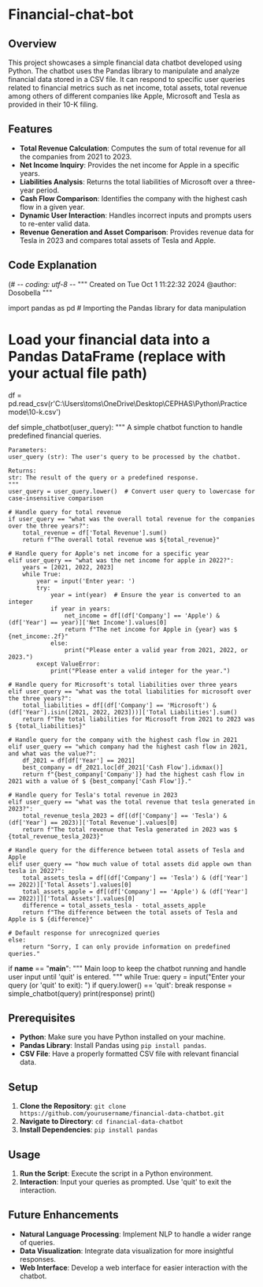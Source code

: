 # Financial-chat-bot

## Overview
This project showcases a simple financial data chatbot developed using Python. The chatbot uses the Pandas library to manipulate and analyze financial data stored in a CSV file. It can respond to specific user queries related to financial metrics such as net income, total assets, total revenue among others of different companies like Apple, Microsoft and Tesla as provided in their 10-K filing.

## Features
- **Total Revenue Calculation**: Computes the sum of total revenue for all the companies from 2021 to 2023.
- **Net Income Inquiry**: Provides the net income for Apple in a specific years.
- **Liabilities Analysis**: Returns the total liabilities of Microsoft over a three-year period.
- **Cash Flow Comparison**: Identifies the company with the highest cash flow in a given year.
- **Dynamic User Interaction**: Handles incorrect inputs and prompts users to re-enter valid data.
- **Revenue Generation and Asset Comparison**: Provides revenue data for Tesla in 2023 and compares total assets of Tesla and Apple.

## Code Explanation
(# -*- coding: utf-8 -*- 
""" 
Created on Tue Oct  1 11:22:32 2024 
@author: Dosobella 
"""

import pandas as pd  # Importing the Pandas library for data manipulation

# Load your financial data into a Pandas DataFrame (replace with your actual file path)
df = pd.read_csv(r'C:\Users\toms\OneDrive\Desktop\CEPHAS\Python\Practice mode\10-k.csv')

def simple_chatbot(user_query):
    """
    A simple chatbot function to handle predefined financial queries.
    
    Parameters:
    user_query (str): The user's query to be processed by the chatbot.
    
    Returns:
    str: The result of the query or a predefined response.
    """
    user_query = user_query.lower()  # Convert user query to lowercase for case-insensitive comparison

    # Handle query for total revenue
    if user_query == "what was the overall total revenue for the companies over the three years?":
        total_revenue = df['Total Revenue'].sum()
        return f"The overall total revenue was ${total_revenue}"

    # Handle query for Apple's net income for a specific year
    elif user_query == "what was the net income for apple in 2022?":
        years = [2021, 2022, 2023]
        while True:
            year = input('Enter year: ')
            try:
                year = int(year)  # Ensure the year is converted to an integer
                if year in years:
                    net_income = df[(df['Company'] == 'Apple') & (df['Year'] == year)]['Net Income'].values[0]
                    return f"The net income for Apple in {year} was $ {net_income:.2f}"
                else:
                    print("Please enter a valid year from 2021, 2022, or 2023.")
            except ValueError:
                print("Please enter a valid integer for the year.")

    # Handle query for Microsoft's total liabilities over three years
    elif user_query == "what was the total liabilities for microsoft over the three years?":
        total_liabilities = df[(df['Company'] == 'Microsoft') & (df['Year'].isin([2021, 2022, 2023]))]['Total Liabilities'].sum()
        return f"The total liabilities for Microsoft from 2021 to 2023 was $ {total_liabilities}"

    # Handle query for the company with the highest cash flow in 2021
    elif user_query == "which company had the highest cash flow in 2021, and what was the value?":
        df_2021 = df[df['Year'] == 2021]
        best_company = df_2021.loc[df_2021['Cash Flow'].idxmax()]
        return f"{best_company['Company']} had the highest cash flow in 2021 with a value of $ {best_company['Cash Flow']}."

    # Handle query for Tesla's total revenue in 2023
    elif user_query == "what was the total revenue that tesla generated in 2023?":
        total_revenue_tesla_2023 = df[(df['Company'] == 'Tesla') & (df['Year'] == 2023)]['Total Revenue'].values[0]
        return f"The total revenue that Tesla generated in 2023 was $ {total_revenue_tesla_2023}"

    # Handle query for the difference between total assets of Tesla and Apple
    elif user_query == "how much value of total assets did apple own than tesla in 2022?":
        total_assets_tesla = df[(df['Company'] == 'Tesla') & (df['Year'] == 2022)]['Total Assets'].values[0]
        total_assets_apple = df[(df['Company'] == 'Apple') & (df['Year'] == 2022)]]['Total Assets'].values[0]
        difference = total_assets_tesla - total_assets_apple
        return f"The difference between the total assets of Tesla and Apple is $ {difference}"

    # Default response for unrecognized queries
    else:
        return "Sorry, I can only provide information on predefined queries."

if __name__ == "__main__":
    """
    Main loop to keep the chatbot running and handle user input until 'quit' is entered.
    """
    while True:
        query = input("Enter your query (or 'quit' to exit): ")
        if query.lower() == 'quit':
            break
        response = simple_chatbot(query)
        print(response)
        print()


## Prerequisites
- **Python**: Make sure you have Python installed on your machine.
- **Pandas Library**: Install Pandas using `pip install pandas`.
- **CSV File**: Have a properly formatted CSV file with relevant financial data.

## Setup
1. **Clone the Repository**: `git clone https://github.com/yourusername/financial-data-chatbot.git`
2. **Navigate to Directory**: `cd financial-data-chatbot`
3. **Install Dependencies**: `pip install pandas`

## Usage
1. **Run the Script**: Execute the script in a Python environment.
2. **Interaction**: Input your queries as prompted. Use 'quit' to exit the interaction.

## Future Enhancements
- **Natural Language Processing**: Implement NLP to handle a wider range of queries.
- **Data Visualization**: Integrate data visualization for more insightful responses.
- **Web Interface**: Develop a web interface for easier interaction with the chatbot.
